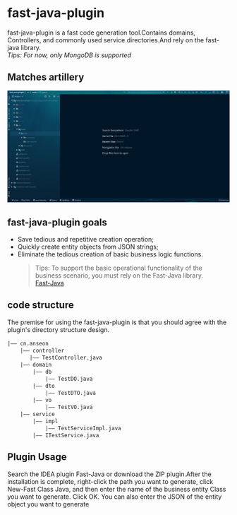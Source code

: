# fast-java-plugin
fast-java-plugin is a fast code generation tool.Contains domains, Controllers, and commonly used service directories.And rely on the fast-java library.   
_Tips: For now, only MongoDB is supported_
## Matches artillery
![](/gif/example.gif)
## fast-java-plugin goals
* Save tedious and repetitive creation operation;
* Quickly create entity objects from JSON strings;
* Eliminate the tedious creation of basic business logic functions.
    > Tips: To support the basic operational functionality of the business scenario, you must rely on the Fast-Java library.   
    [Fast-Java](https://github.com/ve-agui/fast-java)
## code structure
The premise for using the fast-java-plugin is that you should agree with the plugin's directory structure design.   
```
|—— cn.anseon
    |—— controller
       |—— TestController.java
    |—— domain
        |—— db
            |—— TestDO.java
        |—— dto
            |—— TestDTO.java
        |—— vo
            |—— TestVO.java
    |—— service
        |—— impl
            |—— TestServiceImpl.java
        |—— ITestService.java
```
## Plugin Usage
Search the IDEA plugin Fast-Java or download the ZIP plugin.After the installation is complete, right-click the path you want to generate, click New-Fast Class Java, and then enter the name of the business entity Class you want to generate. Click OK. You can also enter the JSON of the entity object you want to generate
